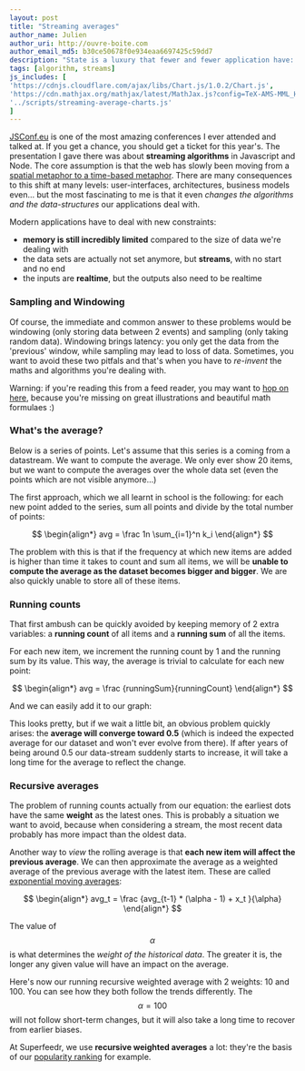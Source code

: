 ```yaml
---
layout: post
title: "Streaming averages"
author_name: Julien
author_uri: http://ouvre-boite.com
author_email_md5: b30ce50678f0e934eaa6697425c59dd7
description: "State is a luxury that fewer and fewer application have: the data changes faster than it takes to iterate over it, it does not fit in memory and yet, we need simple things like averages to always be up to date. "
tags: [algorithm, streams]
js_includes: [
'https://cdnjs.cloudflare.com/ajax/libs/Chart.js/1.0.2/Chart.js',
'https://cdn.mathjax.org/mathjax/latest/MathJax.js?config=TeX-AMS-MML_HTMLorMML',
'../scripts/streaming-average-charts.js'
]
---
```



[JSConf.eu](http://jsconf.eu/) is one of the most amazing conferences I ever attended and talked at. If you get a chance, you should get a ticket for this year's. The presentation I gave there was about **streaming algorithms** in Javascript and Node. The core assumption is that the web has slowly been moving from a [spatial metaphor to a time-based metaphor](http://www.ouvre-boite.com/space-to-time/). There are many consequences to this shift at many levels: user-interfaces, architectures, business models even... but the most fascinating to me is that it even *changes the algorithms and the data-structures* our applications deal with.

Modern applications have to deal with new constraints:

* **memory is still incredibly limited** compared to the size of data we're dealing with
* the data sets are actually not set anymore, but **streams**, with no start and no end
* the inputs are **realtime**, but the outputs also need to be realtime

### Sampling and Windowing

Of course, the immediate and common answer to these problems would be windowing (only storing data between 2 events) and sampling (only taking random data). Windowing brings latency: you only get the data from the 'previous' window, while sampling may lead to loss of data. Sometimes, you want to avoid these two pitfals and that's when you have to *re-invent* the maths and algorithms you're dealing with.

Warning: if you're reading this from a feed reader, you may want to [hop on here](/streaming-average/), because you're missing on great illustrations and beautiful math formulaes :)

### What's the average?

Below is a series of points. Let's assume that this series is a coming from a datastream. We want to compute the average.
We only ever show 20 items, but we want to compute the averages over the whole data set (even the points which are not visible anymore...)

<canvas id="dots" width="700" height="300"></canvas>

The first approach, which we all learnt in school is the following: for each new point added to the series, sum all points and divide by the total number of points:

$$
\begin{align*}
  avg = \frac 1n \sum_{i=1}^n k_i
\end{align*}
$$

The problem with this is that if the frequency at which new items are added is higher than time it takes to count and sum all items, we will be **unable to compute the average as the dataset becomes bigger and bigger**. We are also quickly unable to store all of these items.

### Running counts

That first ambush can be quickly avoided by keeping memory of 2 extra variables: a **running count** of all items
and a **running sum** of all the items.

For each new item, we increment the running count by 1 and the running sum by its value. This way, the average is trivial to calculate for each new point:

$$
\begin{align*}
  avg = \frac {runningSum}{runningCount}
\end{align*}
$$

And we can easily add it to our graph:

<canvas id="running_average" width="700" height="300"></canvas>

This looks pretty, but if we wait a little bit, an obvious problem quickly arises: the **average will converge toward 0.5** (which is indeed the expected average for our dataset and won't ever evolve from there). If after years of being around 0.5 our data-stream suddenly starts to increase, it will take a long time for the average to reflect the change. 

### Recursive averages

The problem of running counts actually from our equation: the earliest dots have the same **weight** as the latest ones. This is probably a situation we want to avoid, because when considering a stream, the most recent data probably has more impact than the oldest data.

Another way to *view* the rolling average is that **each new item will affect the previous average**. We can then approximate the average as a weighted average of the previous average with the latest item. These are called [exponential moving averages](https://en.wikipedia.org/wiki/Moving_average#Exponential_moving_average):

$$
\begin{align*}
  avg_t = \frac {avg_{t-1} * (\alpha - 1) + x_t }{\alpha}
\end{align*}
$$

The value of $$\alpha$$ is what determines the *weight of the historical data*. The greater it is, the longer any given value will have an impact on the average.

Here's now our running recursive weighted average with 2 weights: 10 and 100. You can see how they both follow the trends differently. The $$\alpha=100$$ will not follow short-term changes, but it will also take a long time to recover from earlier biases.

<canvas id="recursive_average" width="700" height="300"></canvas>

At Superfeedr, we use **recursive weighted averages** a lot: they're the basis of our [popularity ranking](http://blog.superfeedr.com/subscribe-to-popular-rss-feeds/) for example.

